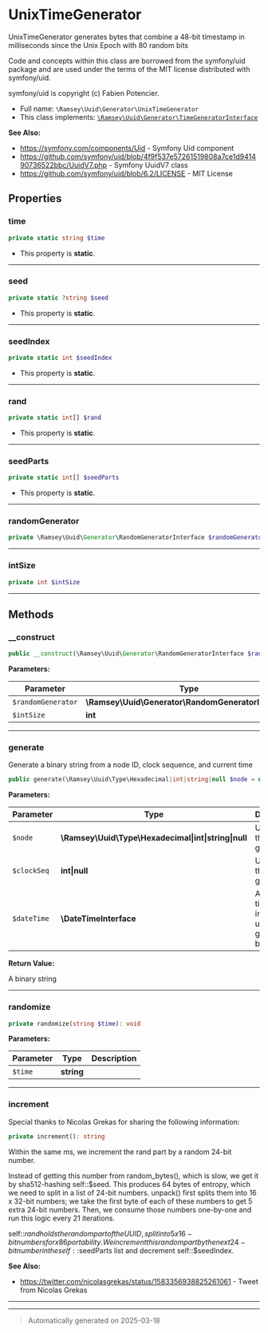 
# UnixTimeGenerator

UnixTimeGenerator generates bytes that combine a 48-bit timestamp in
milliseconds since the Unix Epoch with 80 random bits

Code and concepts within this class are borrowed from the symfony/uid package
and are used under the terms of the MIT license distributed with symfony/uid.

symfony/uid is copyright (c) Fabien Potencier.

* Full name: `\Ramsey\Uuid\Generator\UnixTimeGenerator`
* This class implements:
[`\Ramsey\Uuid\Generator\TimeGeneratorInterface`](./TimeGeneratorInterface.md)

**See Also:**

* https://symfony.com/components/Uid - Symfony Uid component
* https://github.com/symfony/uid/blob/4f9f537e57261519808a7ce1d941490736522bbc/UuidV7.php - Symfony UuidV7 class
* https://github.com/symfony/uid/blob/6.2/LICENSE - MIT License



## Properties


### time



```php
private static string $time
```



* This property is **static**.


***

### seed



```php
private static ?string $seed
```



* This property is **static**.


***

### seedIndex



```php
private static int $seedIndex
```



* This property is **static**.


***

### rand



```php
private static int[] $rand
```



* This property is **static**.


***

### seedParts



```php
private static int[] $seedParts
```



* This property is **static**.


***

### randomGenerator



```php
private \Ramsey\Uuid\Generator\RandomGeneratorInterface $randomGenerator
```






***

### intSize



```php
private int $intSize
```






***

## Methods


### __construct



```php
public __construct(\Ramsey\Uuid\Generator\RandomGeneratorInterface $randomGenerator, int $intSize = PHP_INT_SIZE): mixed
```








**Parameters:**

| Parameter | Type | Description |
|-----------|------|-------------|
| `$randomGenerator` | **\Ramsey\Uuid\Generator\RandomGeneratorInterface** |  |
| `$intSize` | **int** |  |





***

### generate

Generate a binary string from a node ID, clock sequence, and current time

```php
public generate(\Ramsey\Uuid\Type\Hexadecimal|int|string|null $node = null, int|null $clockSeq = null, \DateTimeInterface $dateTime = null): string
```








**Parameters:**

| Parameter | Type | Description |
|-----------|------|-------------|
| `$node` | **\Ramsey\Uuid\Type\Hexadecimal&#124;int&#124;string&#124;null** | Unused in this generator |
| `$clockSeq` | **int&#124;null** | Unused in this generator |
| `$dateTime` | **\DateTimeInterface** | A date-time instance to use when<br />generating bytes |


**Return Value:**

A binary string




***

### randomize



```php
private randomize(string $time): void
```








**Parameters:**

| Parameter | Type | Description |
|-----------|------|-------------|
| `$time` | **string** |  |





***

### increment

Special thanks to Nicolas Grekas for sharing the following information:

```php
private increment(): string
```

Within the same ms, we increment the rand part by a random 24-bit number.

Instead of getting this number from random_bytes(), which is slow, we get
it by sha512-hashing self::$seed. This produces 64 bytes of entropy,
which we need to split in a list of 24-bit numbers. unpack() first splits
them into 16 x 32-bit numbers; we take the first byte of each of these
numbers to get 5 extra 24-bit numbers. Then, we consume those numbers
one-by-one and run this logic every 21 iterations.

self::$rand holds the random part of the UUID, split into 5 x 16-bit
numbers for x86 portability. We increment this random part by the next
24-bit number in the self::$seedParts list and decrement
self::$seedIndex.










**See Also:**

* https://twitter.com/nicolasgrekas/status/1583356938825261061 - Tweet from Nicolas Grekas

***


***
> Automatically generated on 2025-03-18
